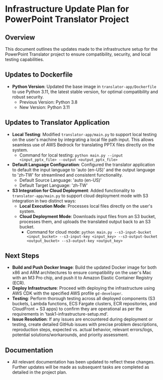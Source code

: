 # Infrastructure Update Plan for PowerPoint Translator Project

## Overview
This document outlines the updates made to the infrastructure setup for the PowerPoint Translator project to ensure compatibility, security, and local testing capabilities.

## Updates to Dockerfile
- **Python Version**: Updated the base image in `translator-app/Dockerfile` to use Python 3.11, the latest stable version, for optimal compatibility and robust security.
  - Previous Version: Python 3.8
  - New Version: Python 3.11

## Updates to Translator Application
- **Local Testing**: Modified `translator-app/main.py` to support local testing on the user's machine by integrating a local file path input. This allows seamless use of AWS Bedrock for translating PPTX files directly on the system.
  - Command for local testing: `python main.py --input <input_pptx_file> --output <output_pptx_file>`
- **Default Language Configuration**: Configured the translator application to default the input language to 'auto (en-US)' and the output language to 'zh-TW' for streamlined and consistent functionality.
  - Default Source Language: 'auto (en-US)'
  - Default Target Language: 'zh-TW'
- **S3 Integration for Cloud Deployment**: Added functionality to `translator-app/main.py` to support cloud deployment mode with S3 integration in two distinct ways:
  - **Local Execution Mode**: Processes local files directly on the user's system.
  - **Cloud Deployment Mode**: Downloads input files from an S3 bucket, processes them, and uploads the translated output back to an S3 bucket.
    - Command for cloud mode: `python main.py --s3-input-bucket <input_bucket> --s3-input-key <input_key> --s3-output-bucket <output_bucket> --s3-output-key <output_key>`

## Next Steps
- **Build and Push Docker Image**: Build the updated Docker image for both x86 and ARM architectures to ensure compatibility on the user's Mac with an M3 Pro chip, and push it to Amazon Elastic Container Registry (ECR).
- **Deploy Infrastructure**: Proceed with deploying the infrastructure using AWS CDK with the specified AWS profile `gd-developer`.
- **Testing**: Perform thorough testing across all deployed components (S3 buckets, Lambda functions, ECS Fargate clusters, ECR repositories, and CloudFront + S3 apps) to confirm they are operational as per the requirements in 'task1-infrastructure-setup.md'.
- **Issue Resolution**: If any issues are encountered during deployment or testing, create detailed GitHub issues with precise problem descriptions, reproduction steps, expected vs. actual behavior, relevant errors/logs, potential solutions/workarounds, and priority assessment.

## Documentation
- All relevant documentation has been updated to reflect these changes. Further updates will be made as subsequent tasks are completed as detailed in the project plan.